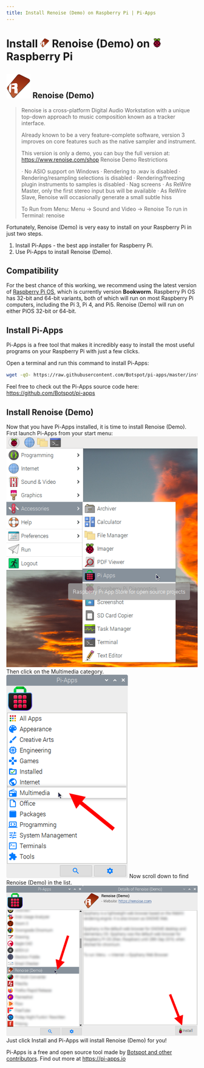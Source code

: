 ```yaml
---
title: Install Renoise (Demo) on Raspberry Pi | Pi-Apps
---
```

<div class="simple-install-content content">

# Install <img src="/img/app-icons/Renoise (Demo)/icon-64.png" height=24> Renoise (Demo) on <img src=/img/other-icons/raspberrypi-icon.svg height=24> Raspberry Pi

## <img src="/img/app-icons/Renoise (Demo)/icon-64.png"> Renoise (Demo)
> Renoise is a cross-platform Digital Audio Workstation with a unique top-down approach to music composition known as a tracker interface.
> 
> Already known to be a very feature-complete software, version 3 improves on core features such as the native sampler and instrument. 
> 
> This version is only a demo, you can buy the full version at: https://www.renoise.com/shop
> Renoise Demo Restrictions
> 
>  · No ASIO support on Windows
>  · Rendering to .wav is disabled
>  · Rendering/resampling selections is disabled
>  · Rendering/freezing plugin instruments to samples is disabled
>  · Nag screens
>  · As ReWire Master, only the first stereo input bus will be available
>  · As ReWire Slave, Renoise will occasionally generate a small subtle hiss
> 
> 
> To Run from Menu: Menu -> Sound and Video -> Renoise
> To run in Terminal: renoise

Fortunately, Renoise (Demo) is very easy to install on your Raspberry Pi in just two steps.
1. Install Pi-Apps - the best app installer for Raspberry Pi.
2. Use Pi-Apps to install Renoise (Demo).
</div>
<div class="simple-install-content content">

## Compatibility
For the best chance of this working, we recommend using the latest version of [Raspberry Pi OS](https://www.raspberrypi.com/software/), which is currently version **Bookworm**.
Raspberry Pi OS has 32-bit and 64-bit variants, both of which will run on most Raspberry Pi computers, including the Pi 3, Pi 4, and Pi5.
Renoise (Demo) will run on either PiOS 32-bit or 64-bit.
</div>
<div class="simple-install-content content">

## Install Pi-Apps

Pi-Apps is a free tool that makes it incredibly easy to install the most useful programs on your Raspberry Pi with just a few clicks.

Open a terminal and run this command to install Pi-Apps:
```bash
wget -qO- https://raw.githubusercontent.com/Botspot/pi-apps/master/install | bash
```
Feel free to check out the Pi-Apps source code here: https://github.com/Botspot/pi-apps
</div>
<div class="simple-install-content content">

## Install Renoise (Demo)

Now that you have Pi-Apps installed, it is time to install Renoise (Demo).
First launch Pi-Apps from your start menu:
<img src="/img/start-menu.png">
Then click on the Multimedia category.
<img src="/img/category-selections/Multimedia.png">
Now scroll down to find Renoise (Demo) in the list.
<img src="/img/app-icons/Renoise (Demo)/app-selection.png">
Just click Install and Pi-Apps will install Renoise (Demo) for you!
</div>
<div class="simple-install-content content">

Pi-Apps is a free and open source tool made by [Botspot and other contributors](/about/#contributors). Find out more at https://pi-apps.io
</div>
